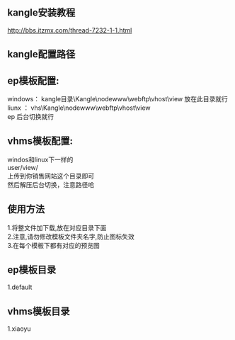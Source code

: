 ## kangle安装教程
http://bbs.itzmx.com/thread-7232-1-1.html<br>

## kangle配置路径
## ep模板配置:<br>
windows：  kangle目录\Kangle\nodewww\webftp\vhost\view 放在此目录就行<br>
liunx ：  vhs\Kangle\nodewww\webftp\vhost\view <br>
ep 后台切换就行<br>

## vhms模板配置:<br>
windos和linux下一样的<br>
user/view/ <br>
上传到你销售网站这个目录即可<br>
然后解压后台切换，注意路径哈<br>



## 使用方法 <br>
1.将整文件加下载,放在对应目录下面<br>
2.注意,请勿修改模板文件夹名字,防止图标失效<br>
3.在每个模板下都有对应的预览图<br>

## ep模板目录
1.default <br>

## vhms模板目录
1.xiaoyu<br>
